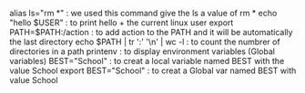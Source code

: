 alias ls="rm *" : we used this command give the ls a value of rm *
echo "hello $USER" : to print hello + the current linux user
export PATH=$PATH:/action : to add action to the PATH and it will be automatically the last directory
echo $PATH | tr ':' '\n' | wc -l : to count the numbrer of directories in a path
printenv : to display environment variables (Global variables)
BEST="School" : to creat a local variable named BEST with the value School
export BEST="School" : to creat a Global var named BEST with value School

